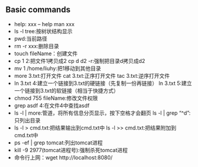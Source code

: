 ## Basic commands
- help:
    xxx – help
    man xxx
- ls -l
    tree:按树状结构显示
- pwd:当前路径
- rm -r xxx:删除目录
- touch fileName：创建文件
- cp 1 2:把文件1拷贝成2
    cp d d2 -r:强制把目录d拷贝成d2
- mv 1 /home/liuhy:把1移动到其他目录
- more 3.txt:打开文件
    cat 3.txt:正序打开文件
    tac 3.txt:逆序打开文件
- ln 3.txt 4:建立一个链接到3.txt的硬链接（先复制一份再链接）
    ln 3.txt 5:建立一个链接到3.txt的软链接（相当于快捷方式）
- chmod 755 fileName:修改文件权限
- grep asdf 4:在文件4中查找asdf
- ls -l | more:管道，将所有信息分页显示，按下空格才会翻页
     ls -l | grep “^d”:只列出目录
- ls -l > cmd.txt:把结果输出到cmd.txt中
      ls -l >> cmd.txt:把结果附加到cmd.txt中
- ps -ef | grep tomcat:列出tomcat进程
- kill -9 2977(tomcat进程号):强制杀死tomcat进程
- 命令行上网：wget http://localhost:8080/
